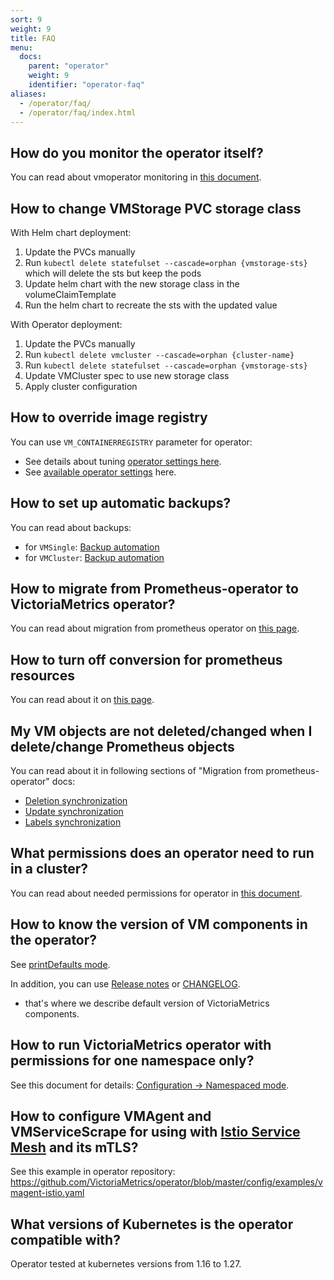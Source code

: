 ```yaml
---
sort: 9
weight: 9
title: FAQ
menu:
  docs:
    parent: "operator"
    weight: 9
    identifier: "operator-faq"
aliases:
  - /operator/faq/
  - /operator/faq/index.html
---
```

## How do you monitor the operator itself?

You can read about vmoperator monitoring in [this document](./monitoring.md).

## How to change VMStorage PVC storage class

With Helm chart deployment:

1. Update the PVCs manually
1. Run `kubectl delete statefulset --cascade=orphan {vmstorage-sts}` which will delete the sts but keep the pods
1. Update helm chart with the new storage class in the volumeClaimTemplate
1. Run the helm chart to recreate the sts with the updated value

With Operator deployment:

1. Update the PVCs manually
1. Run `kubectl delete vmcluster --cascade=orphan {cluster-name}`
1. Run `kubectl delete statefulset --cascade=orphan {vmstorage-sts}`
1. Update VMCluster spec to use new storage class
1. Apply cluster configuration

## How to override image registry

You can use `VM_CONTAINERREGISTRY` parameter for operator:

- See details about tuning [operator settings here](./setup.md#settings).
- See [available operator settings](./vars.md) here.

## How to set up automatic backups?

You can read about backups:

- for `VMSingle`: [Backup automation](./resources/vmsingle.md#backup-automation)
- for `VMCluster`: [Backup automation](./resources/vmcluster.md#backup-automation)

## How to migrate from Prometheus-operator to VictoriaMetrics operator?

You can read about migration from prometheus operator on [this page](./migration.md).

## How to turn off conversion for prometheus resources

You can read about it on [this page](./migration.md#objects-convesion).

## My VM objects are not deleted/changed when I delete/change Prometheus objects

You can read about it in following sections of "Migration from prometheus-operator" docs:

- [Deletion synchronization](./migration.md#deletion-synchronization)
- [Update synchronization](./migration.md#update-synchronization)
- [Labels synchronization](./migration.md#labels-synchronization)

## What permissions does an operator need to run in a cluster?

You can read about needed permissions for operator in [this document](./security.md#roles).

## How to know the version of VM components in the operator?

See [printDefaults mode](./configuration.md).

In addition, you can use [Release notes](https://github.com/VictoriaMetrics/operator/releases) 
or [CHANGELOG](https://github.com/VictoriaMetrics/operator/blob/master/docs/CHANGELOG.md).
- that's where we describe default version of VictoriaMetrics components.

## How to run VictoriaMetrics operator with permissions for one namespace only?

See this document for details: [Configuration -> Namespaced mode](./configuration.md#namespaced-mode).

## How to configure VMAgent and VMServiceScrape for using with [Istio Service Mesh](https://istio.io/) and its mTLS?

See this example in operator repository: https://github.com/VictoriaMetrics/operator/blob/master/config/examples/vmagent-istio.yaml

## What versions of Kubernetes is the operator compatible with?

Operator tested at kubernetes versions from 1.16 to 1.27.

